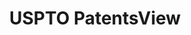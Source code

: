 ---
bigquery: https://console.cloud.google.com/bigquery?p=patents-public-data&d=patentsview&page=dataset
citation: Attribution should be given to PatentsView for use, distribution, or derivative
  works.
code: https://github.com/CSSIP-AIR/PatentsView-Code-Snippets/
contributors: USPTO
cost: None
description: 'PatentsView includes US patent data including raw data (summaries, applications,
  pregrant applications), disambugations of inventors and assignees, and inventor
  gender estimates.  Also foreign priority data, # of figures and sheets, and government
  interest statements.'
documentation: https://patentsview.org/query/builder-faqs
last_edit: 04/06/2022, 03:38:29
location: https://patentsview.org/
maintained_by: USPTO
record_creation_timestamp: 12/2/2020 17:20:46
schema_fields:
- relkind
- county
- county_fips
- num_claims
- disamb_assignee_id_20191008
- lname
- disamb_inventor_id_20171003
- disamb_inventor_id_20170808
- exemplary
- rawinventor_id
- sector_title
- disamb_inventor_id_20191231
- publication_number
- name
- designation
- classification_level
- applicant_type
- f371_date
- reldocno
- level_one
- disamb_assignee_id_20190312
- rawassignee_id
- withdrawn
- disamb_assignee_id_20190820
- ipc_class
- subcategory_id
- abstract
- series_code
- disamb_assignee_id_20200331
- location_id
- latin_name
- _102_date
- disamb_inventor_id_20201229
- filename
- status
- subgroup
- male_flag
- citation_id
- f102_date
- disamb_inventor_id_20200929
- ipc_version_indicator
- lawyer_id
- role
- name_first
- latitude
- disamb_inventor_id_20180528
- group_id
- disamb_assignee_id_20181127
- disamb_inventor_id_20181127
- section_id
- subclass
- id
- uuid
- level_three
- fname
- disamb_inventor_id_20191008
- disamb_inventor_id_20190312
- field_id
- disamb_inventor_id_20200630
- longitude
- title
- latlong
- country_transformed
- male
- disamb_inventor_id_20170307
- assignee_id
- organization
- action_date
- classification_value
- symbol_position
- type
- sequence
- city
- patent_id
- name_last
- disamb_inventor_id_20171226
- subsection_id
- text
- disamb_assignee_id_20200630
- group
- category
- classification_status
- variety
- term_grant
- state
- disamb_inventor_id_20190820
- organization_id
- state_fips
- category_id
- main_group
- classification_data_source
- disclaimer_date
- field_title
- subclass_id
- attribution_status
- num
- country
- num_sheets
- num_figures
- subgroup_id
- disamb_assignee_id_20200929
- deceased
- doc_type
- dependent
- rel_id
- contract_award_number
- rule_47
- term_disclaimer
- gi_statement
- number
- doctype
- rawlocation_id
- disamb_assignee_id_20191231
- mainclass_id
- lapse_of_patent
- _371_date
- term_extension
- inventor_id
- kind
- disamb_inventor_id_20200331
- application_id
- level_two
- section
- length
- date
shortname: patentsview
tags:
- disambiguation
- United States
- gender
terms_of_use: Creative Commons Attribution 4.0 International License.
timeframe: 1963-1999
title: USPTO PatentsView
uuid: cf1780b1-e265-4e49-8d1d-83b9cfe0fd9a
---